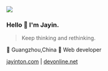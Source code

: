 <img src="https://gpvc.arturio.dev/jayin" />

### Hello 👋 I'm Jayin.
> Keep thinking and rethinking.

🏡 Guangzhou,China   🚀 Web developer

[jayinton.com](http://jayinton.com) | [devonline.net](http://devonline.net) 
